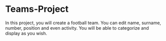 # Teams-Project
In this project, you will create a football team. You can edit name, surname, number, position and even activity. You will be able to categorize and display as you wish.
